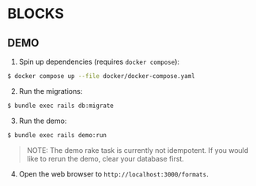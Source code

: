 # BLOCKS

## DEMO

1. Spin up dependencies (requires `docker compose`):

```bash
$ docker compose up --file docker/docker-compose.yaml
```

2. Run the migrations:

```bash
$ bundle exec rails db:migrate
```

3. Run the demo:

```bash
$ bundle exec rails demo:run
```

> NOTE: The demo rake task is currently not idempotent. If you would like to
rerun the demo, clear your database first.

4. Open the web browser to `http://localhost:3000/formats`.

